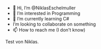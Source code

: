 - 👋 Hi, I’m @NiklasEschelmuller
- 👀 I’m interested in Programming
- 🌱 I’m currently learning C#
- I’m looking to collaborate on something
- 📫 How to reach me (I don't know)

<!---
NiklasEschelmuller/NiklasEschelmuller is a ✨ special ✨ repository because its `README.md` (this file) appears on your GitHub profile.
You can click the Preview link to take a look at your changes.
---> Test von Niklas.
